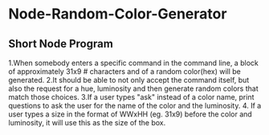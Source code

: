 # Node-Random-Color-Generator

## Short Node Program

1.When somebody enters a specific command in the command line, a block of approximately 31x9 # characters and of a random color(hex) will be generated.
2.It should be able to not only accept the command itself, but also the request for a hue, luminosity and then generate random colors that match those choices.
3.If a user types "ask" instead of a color name, print questions to ask the user for the name of the color and the luminosity. 4. If a user types a size in the format of WWxHH (eg. 31x9) before the color and luminosity, it will use this as the size of the box.
